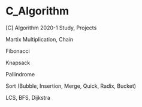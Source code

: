 # C_Algorithm
[C] Algorithm 2020-1 Study, Projects

Martix Multiplication, Chain

Fibonacci

Knapsack

Pallindrome

Sort (Bubble, Insertion, Merge, Quick, Radix, Bucket)

LCS, BFS, Dijkstra
